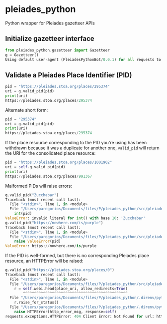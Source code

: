# pleiades_python

Python wrapper for Pleiades gazetteer APIs

## Initialize gazetteer interface

```python
from pleiades_python.gazetteer import Gazetteer
g = Gazetteer()
Using default user-agent (PleiadesPythonBot/0.0.1) for all requests to the Pleiades gazetteer website. We strongly prefer you define your own unique user-agent string and pass it to the Gazetteer class at instantiation.

```

## Validate a Pleiades Place Identifier (PID)

```python
pid = "https://pleiades.stoa.org/places/295374"
uri = g.valid_pid(pid)
print(uri)
https://pleiades.stoa.org/places/295374
```

Alternate short form:

```python
pid = "295374"
uri = g.valid_pid(pid)
print(uri)
https://pleiades.stoa.org/places/295374
```

If the place resource corresponding to the PID you're using has been withdrawn because it was a duplicate for another one, `valid_pid` will return the URI for the consolidated place resource:

```python
pid = "https://pleiades.stoa.org/places/1001902"
uri = self.g.valid_pid(pid)
print(uri)
https://pleiades.stoa.org/places/991367
```

Malformed PIDs will raise errors:

```python
g.valid_pid("Zucchabar")
Traceback (most recent call last):
  File "<stdin>", line 1, in <module>
  File "/Users/paregorios/Documents/files/P/pleiades_python/src/pleiades_python/gazetteer.py", line 70, in valid_pid
    int(pid)
ValueError: invalid literal for int() with base 10: 'Zucchabar'
g.valid_pid("https://nowhere.com/is/purple")
Traceback (most recent call last):
  File "<stdin>", line 1, in <module>
  File "/Users/paregorios/Documents/files/P/pleiades_python/src/pleiades_python/gazetteer.py", line 91, in valid_pid
    raise ValueError(pid)
ValueError: https://nowhere.com/is/purple
```

If the PID is well-formed, but there is no corresponding Pleiades place resource, an HTTPError will be raised:

```python
g.valid_pid("https://pleiades.stoa.org/places/0")
Traceback (most recent call last):
  File "<stdin>", line 1, in <module>
  File "/Users/paregorios/Documents/files/P/pleiades_python/src/pleiades_python/gazetteer.py", line 92, in valid_pid
    r = self.webi.head(place_uri, allow_redirects=True)
        ^^^^^^^^^^^^^^^^^^^^^^^^^^^^^^^^^^^^^^^^^^^^^^^
  File "/Users/paregorios/Documents/files/P/pleiades_python/.direnv/python-3.11.3/lib/python3.11/site-packages/webiquette/webi.py", line 213, in head
    r.raise_for_status()
  File "/Users/paregorios/Documents/files/P/pleiades_python/.direnv/python-3.11.3/lib/python3.11/site-packages/requests/models.py", line 1021, in raise_for_status
    raise HTTPError(http_error_msg, response=self)
requests.exceptions.HTTPError: 404 Client Error: Not Found for url: https://pleiades.stoa.org/places/0
```
